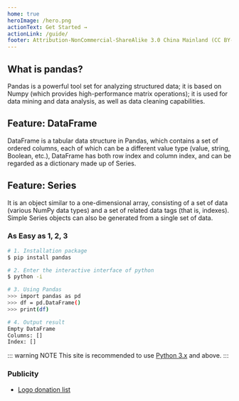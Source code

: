 ```yaml
---
home: true
heroImage: /hero.png
actionText: Get Started →
actionLink: /guide/
footer: Attribution-NonCommercial-ShareAlike 3.0 China Mainland (CC BY-NC-SA 3.0 CN) | Copyright © 2019-present Zhi Bing
---
```


<div class="features">
  <div class="feature">
    <h2>What is pandas?</h2>
    <p>Pandas is a powerful tool set for analyzing structured data; it is based on Numpy (which provides high-performance matrix operations); it is used for data mining and data analysis, as well as data cleaning capabilities.</p>
  </div>
  <div class="feature">
    <h2>Feature: DataFrame</h2>
    <p>DataFrame is a tabular data structure in Pandas, which contains a set of ordered columns, each of which can be a different value type (value, string, Boolean, etc.), DataFrame has both row index and column index, and can be regarded as a dictionary made up of Series.</p>
  </div>
  <div class="feature">
    <h2>Feature: Series</h2>
    <p>It is an object similar to a one-dimensional array, consisting of a set of data (various NumPy data types) and a set of related data tags (that is, indexes). Simple Series objects can also be generated from a single set of data.</p>
  </div>
</div>

### As Easy as 1, 2, 3

``` bash
# 1. Installation package
$ pip install pandas

# 2. Enter the interactive interface of python
$ python -i

# 3. Using Pandas
>>> import pandas as pd
>>> df = pd.DataFrame() 
>>> print(df)

# 4. Output result
Empty DataFrame
Columns: []
Index: []
```

::: warning NOTE
This site is recommended to use [Python 3.x](https://www.python.org/downloads/) and above.
:::

### Publicity

* [Logo donation list](/en/logo/)
